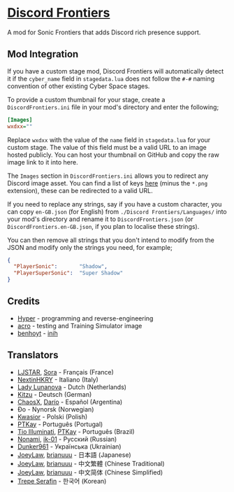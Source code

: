 # [Discord Frontiers](https://gamebanana.com/mods/423887)
A mod for Sonic Frontiers that adds Discord rich presence support.

## Mod Integration
If you have a custom stage mod, Discord Frontiers will automatically detect it if the `cyber_name` field in `stagedata.lua` does not follow the `#-#` naming convention of other existing Cyber Space stages.

To provide a custom thumbnail for your stage, create a `DiscordFrontiers.ini` file in your mod's directory and enter the following;
```ini
[Images]
wxdxx=""
```

Replace `wxdxx` with the value of the `name` field in `stagedata.lua` for your custom stage. The value of this field must be a valid URL to an image hosted publicly. You can host your thumbnail on GitHub and copy the raw image link to it into here.

The `Images` section in `DiscordFrontiers.ini` allows you to redirect any Discord image asset. You can find a list of keys [here](https://github.com/hyperbx/Code-Mods/tree/main/Sonic%20Frontiers/DiscordFrontiers/Resources/Images) (minus the `*.png` extension), these can be redirected to a valid URL.

If you need to replace any strings, say if you have a custom character, you can copy `en-GB.json` (for English) from `./Discord Frontiers/Languages/` into your mod's directory and rename it to `DiscordFrontiers.json` (or `DiscordFrontiers.en-GB.json`, if you plan to localise these strings).

You can then remove all strings that you don't intend to modify from the JSON and modify only the strings you need, for example;
```json
{
  "PlayerSonic":       "Shadow",
  "PlayerSuperSonic":  "Super Shadow"
}
```

## Credits
- [Hyper](https://github.com/hyperbx) - programming and reverse-engineering
- [acro](https://github.com/acrolo) - testing and Training Simulator image
- [benhoyt](https://github.com/benhoyt) - [inih](https://github.com/benhoyt/inih)

## Translators
- [LJSTAR](https://twitter.com/LJSTAR_), [Sora](https://github.com/Sora-yx) - Français (France)
- [NextinHKRY](https://github.com/NextinMono) - Italiano (Italy)
- [Lady Lunanova](https://twitter.com/LadyLunanova) - Dutch (Netherlands)
- [Kitzu](https://twitter.com/AsuKitzu) - Deutsch (German)
- [ChaosX](https://twitter.com/ChaosX2006), [Darío](https://github.com/DarioSamo) - Español (Argentina)
- Đo - Nynorsk (Norwegian)
- [Kwasior](https://github.com/ThisKwasior) - Polski (Polish)
- [PTKay](https://github.com/PTKay) - Português (Portugal)
- [Tio Illuminati](https://twitter.com/ImTioIlluminati), [PTKay](https://github.com/PTKay) - Português (Brazil)
- [Nonami](https://gamebanana.com/members/1696613), [ik-01](https://github.com/ik-01) - Русский (Russian)
- [Dunker961](https://github.com/Dunker961) - Українська (Ukrainian)
- [JoeyLaw](https://www.youtube.com/@joeylaw123), [brianuuu](https://github.com/brianuuu) - 日本語 (Japanese)
- [JoeyLaw](https://www.youtube.com/@joeylaw123), [brianuuu](https://github.com/brianuuu) - 中文繁體 (Chinese Traditional)
- [JoeyLaw](https://www.youtube.com/@joeylaw123), [brianuuu](https://github.com/brianuuu) - 中文简体 (Chinese Simplified)
- [Trepe Serafin](https://gamebanana.com/members/2351910) - 한국어 (Korean)
